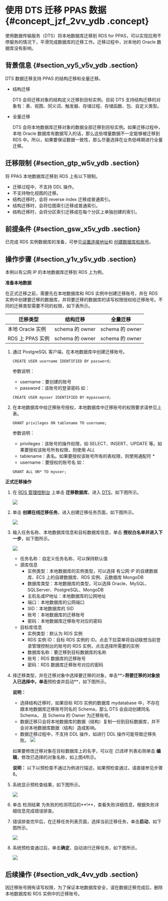 # 使用 DTS 迁移 PPAS 数据 {#concept_jzf_2vv_ydb .concept}

使用数据传输服务（DTS）将本地数据库迁移到 RDS for PPAS，可以实现应用不停服务的情况下，平滑完成数据库的迁移工作。迁移过程中，对本地的 Oracle 数据库没有影响。

## 背景信息 {#section_vy5_v5v_ydb .section}

DTS 数据迁移支持 PPAS 的结构迁移和全量迁移。

-   结构迁移

    DTS 会将迁移对象的结构定义迁移到目标实例。目前 DTS 支持结构迁移的对象有：表、视图、同义词、触发器、存储过程、存储函数、包、自定义类型。

-   全量迁移

    DTS 会将本地数据库迁移对象的数据全部迁移到目标实例。如果迁移过程中，本地 Oracle 数据库有数据写入的话，那么这些增量数据不一定能够被迁移到 RDS 中。所以，如果要保证数据一致性，那么尽量选择在业务低峰期进行全量迁移。


## 迁移限制 {#section_gtp_w5v_ydb .section}

将 PPAS 本地数据库迁移到 RDS 上有以下限制。

-   迁移过程中，不支持 DDL 操作。
-   不支持物化视图的迁移。
-   结构迁移时，会将 reverse index 迁移成普通索引。
-   结构迁移时，会将位图索引迁移成普通索引。
-   结构迁移时，会将分区索引迁移成在每个分区上单独创建的索引。

## 前提条件 {#section_gsw_x5v_ydb .section}

已完成 RDS 实例数据库的准备，可参见[设置连接地址](cn.zh-CN/用户指南/数据库连接/设置连接地址.md#)和 [创建数据库和账号](../../../../cn.zh-CN/快速入门PPAS版/初始化配置/创建数据库和账号.md#)。

## 操作步骤 {#section_y1v_y5v_ydb .section}

本例以有公网 IP 的本地数据库迁移到 RDS 上为例。

**准备本地数据**

在正式迁移之前，需要先在本地数据库和 RDS 实例中创建迁移账号，并在 RDS 实例中创建要迁移的数据库，并将要迁移的数据库的读写权限授权给迁移账号。不同的迁移类型需要不同的权限，如下表所示。

|迁移类型|结构迁移|全量迁移|
|----|----|----|
|本地 Oracle 实例|schema 的 owner|schema 的 owner|
|RDS 上 PPAS 实例|schema 的 owner|schema 的 owner|

1.  通过 PostgreSQL 客户端，在本地数据库中创建迁移账号。

    ```
    CREATE USER username IDENTIFIED BY password;
    ```

    参数说明：

    -   username：要创建的账号
    -   password：该账号的登录密码
    如：

    ```
    CREATE USER myuser IDENTIFIED BY mypassword;
    ```

2.  在本地数据库中给迁移账号授权，本地数据库中迁移账号的权限要求请参见上表。

    ```
    GRANT privileges ON tablename TO username;
    ```

    参数说明：

    -   privileges：该账号的操作权限，如 SELECT、INSERT、UPDATE 等。如果要授权该账号所有权限，则使用 *ALL*
    -   tablename：表名。如果要授权该账号所有的表权限，则使用通配符 *\**
    -   username：要授权的账号名
    如：

    ```
    GRANT ALL ON* TO myuser;
    ```


**正式迁移操作**

1.  在 [RDS 管理控制台](https://rds.console.aliyun.com/) 上单击 **迁移数据库**，进入 [DTS](http://dts.console.aliyun.com/)，如下图所示。

    ![](http://static-aliyun-doc.oss-cn-hangzhou.aliyuncs.com/assets/img/7978/15368968854276_zh-CN.png)

2.  单击 **创建在线迁移任务**，进入创建迁移任务页面，如下图所示。

    ![](http://static-aliyun-doc.oss-cn-hangzhou.aliyuncs.com/assets/img/7978/15368968854277_zh-CN.png)

3.  输入任务名称、本地数据库信息和目标数据库信息，单击 **授权白名单并进入下一步**，如下图所示。

    ![](http://static-aliyun-doc.oss-cn-hangzhou.aliyuncs.com/assets/img/7978/15368968864278_zh-CN.png)

    -   任务名称：自定义任务名称，可以保持默认值
    -   源库信息
        -   实例类型：本地数据库的实例类型，可以选择 有公网 IP 的自建数据库、ECS 上的自建数据库、RDS 实例、云数据库 MongoDB
        -   数据库类型：本地数据库的类型，可以选择 Oracle、MySQL、SQLServer、PostgreSQL、MongoDB
        -   主机名或IP地址：本地数据库的公网地址
        -   端口：本地数据库的公网端口
        -   SID：本地数据库的 SID
        -   账号：本地数据库的迁移账号
        -   密码：本地数据库迁移账号对应的密码
    -   目标库信息
        -   实例类型：默认为 RDS 实例
        -   RDS 实例 ID：目标 RDS 实例的 ID。点击下拉菜单将自动联想当前登录管理控制台的账号的 RDS 实例，点击选择所需要的实例
        -   数据库名称：要迁移到目标数据库的名称
        -   账号：RDS 数据库的迁移账号
        -   密码：RDS 数据库迁移账号对应的密码
4.  择迁移类型，并在迁移对象中选择要迁移的对象，单击**\>**将要迁移的对象放入已选择中，单击**预检查并启动**，如下图所示。

    **说明：** 

    -   选择结构迁移时，如果目标 RDS 实例的数据库 mydatabase 中，不存在跟本地数据库迁移账号同名的 Schema，那么 DTS 会自动创建同名 Schema， 且 Schema 的 Owner 为迁移账号。
    -   数据迁移只会将本地数据库的数据（结构）复制一份到目标数据库，并不会对本地数据库数据（结构）造成影响。
    -   数据迁移过程中，不支持 DDL 操作，如进行 DDL 操作可能导致迁移失败。
    ![](http://static-aliyun-doc.oss-cn-hangzhou.aliyuncs.com/assets/img/7978/15368968864279_zh-CN.png)

    如果要修改迁移对象在目标数据库上的名字，可以在 *已选择* 列表右侧单击 **编辑**，修改已选择的对象名称，如上图4所示。

    **说明：** 以下以预检查不通过为例进行描述，如果预检查通过，请直接参见步骤 8。

5.  系统显示预检查结果，如下图所示。

    ![](http://static-aliyun-doc.oss-cn-hangzhou.aliyuncs.com/assets/img/7978/15368968864280_zh-CN.png)

6.  单击 检测结果 为失败的检测项后的**!**，查看失败详细信息，根据失败详细信息完成错误排查。
7.  错误排查完毕后，在迁移任务列表页面，选择当前迁移任务，单击**启动**，如下图所示。

    ![](http://static-aliyun-doc.oss-cn-hangzhou.aliyuncs.com/assets/img/7978/15368968864281_zh-CN.png)

8.  系统预检查通过后，单击**确定**，自动进行迁移任务，如下图所示。

    ![](http://static-aliyun-doc.oss-cn-hangzhou.aliyuncs.com/assets/img/7978/15368968864282_zh-CN.png)


## 后续操作 {#section_vdk_4vv_ydb .section}

因迁移账号拥有读写权限，为了保证本地数据库安全，请在数据迁移完成后，删除本地数据库和 RDS 实例中的迁移账号。

